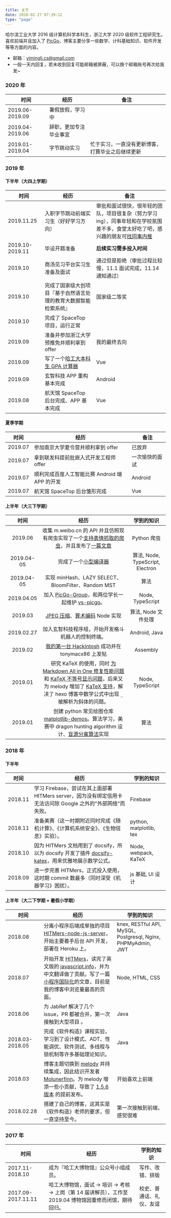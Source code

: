 ```yaml
---
title: 关于
date: 2018-02-27 07:39:12
type: "page"
---
```


哈尔滨工业大学 2016 级计算机科学本科生，浙江大学 2020 级软件工程研究生。喜欢前端并且加入了 [PicGo](https://github.com/PicGo)，博客主要分享一些数学、计科基础知识、软件开发等等方面的内容。

- 邮箱：[yimingli.cs@gmail.com](mailto:yimingli.cs@gmail.com)
- 一般一天内回复，若未收到回复可能邮箱被屏蔽，可以换个邮箱账号再次给我发~

### 2020 年

|时间|经历|备注|
|---|----|---------|
|2019.06-2019.09|暑假放假，学习中||
|2019.04-2019.06|辞职，更加专注毕业事宜||
|2019.01-2019.04|字节跳动实习|忙于实习，一直没有更新博客，打算毕业之后继续更新|

### 2019 年

#### 下半年（大四上学期）

|时间|经历|备注|
|---|----|---------|
|2019.11.25|入职字节跳动前端实习生（好好学习方向）|审批和面试很快，很年轻的团队，项目很复杂（努力学习ing），同事年轻和在学校氛围差不多，食堂太好吃了吧，感兴趣的朋友可[找同事内推](mailto:libaixiang@bytedance.com)|
|2019.10-2019.11|毕设开题准备|**后续实习需多投入时间**|
|2019.10|商汤见习平台实习生准备及面试|通过但是拒绝（审批过程比较慢，11.1 面试完成，11.14 通知通过）|
|2019.10|完成了国家级大创项目『基于自然语言处理的教育大数据智能检索系统』|国家级二等奖|
|2019.10|完成了 SpaceTop 项目，运行正常||
|2019.09|准备并参加浙江大学预推免并顺利拿到 offer|我的最终去向|
|2019.09|写了一个[哈工大本科生 GPA 计算器](https://github.com/upupming/hit-gpa)|Vue|
|2019.09|玄智科技 APP 重构基本完成|Android|
|2019.08|航天馆 SpaceTop 后台完成、APP 基本完成|Vue|

#### 夏季学期

|时间|经历|备注|
|---|----|---------|
|2019.07|参加南京大学夏令营并顺利拿到 offer|已放弃|
|2019.07|拿到联发科提前批嵌入式开发工程师 offer|一次愉快的面试|
|2019.07|顺利完成百度人工智能比赛 Android 端 APP 的开发|Android|
|2019.07|航天馆 SpaceTop 后台雏形完成|Vue|

#### 上半年（大三下学期）

|    时间    |                                                                                                                                                                        经历                                                                                                                                                                         |            学到的知识            |
| :--------: | :-------------------------------------------------------------------------------------------------------------------------------------------------------------------------------------------------------------------------------------------------------------------------------------------------------------------------------------------------: | :------------------------------: |
|2019.06|收集 m.weibo.cn 的 API 并且仿照现有爬虫实现了一个[支持表情抓取的爬虫](https://github.com/upupming/weiboAPI)，并且发布了[一篇文章](https://upupming.site/2019/06/17/weibo-emoji-dataset)|Python 爬虫|
| 2019.04-05 |                                                                                                                                            完成了一个[小型编译器](https://github.com/upupming/compiler)                                                                                                                                             | 算法, Node, TypeScript, Electron |
| 2019.04-05 |                                                                                                                                                 实现 minHash、LAZY SELECT、BloomFilter、Random MST                                                                                                                                                  |               算法               |
| 2019.04.05 |                                                                                                                  加入 [PicGo-Group](https://github.com/PicGo)，和两位学长一起维护 [vs-picgo](https://github.com/PicGo/vs-picgo)。                                                                                                                   |         Node, TypeScript         |
|  2019.03   |                                                                                                            [JPEG 压缩](https://github.com/upupming/jpeg-compressor)、[算术编码](https://github.com/upupming/arithmetic-coding) Node 实现                                                                                                            |       算法, Node 文件处理        |
| 2019.02.27 |                                                                                                                                                 加入玄智科技程序组，开始开发格斗机器人的控制终端。                                                                                                                                                  |          Android, Java           |
|  2019.02   |                                                                                                                          [我的第一台 Hackintosh](https://github.com/upupming/Lenovo-G50-80-Clover) 成功并在 tonymacx86 上发帖                                                                                                                           |             Assembly             |
|  2019.01   | 研究 KaTeX 的使用，同时 [为 Markdown All in One 修复性能问题](https://github.com/yzhang-gh/vscode-markdown/pull/360) 和 [KaTeX 不等号显示问题](https://github.com/yzhang-gh/vscode-markdown/pull/356)，后来又为 melody 增加了 [KaTeX 支持](https://upupming.site/2018/10/18/katex-test/)，解决了 hexo 博客中数学公式中出现 `_` 被解析为斜体的问题。 |         Node, TypeScript         |
|  2019.01   |                                                                       创建 python 常见绘图仓库 [matplotlib-demos](https://github.com/upupming/matplotlib-demos)。算法学习，美赛中 dragon hunting algorithm 设计、[盲源分离算法](https://github.com/upupming/Cluster-BSS)实现                                                                        |               算法               |

### 2018 年

#### 下半年

| 时间    | 经历                                                                                                                                            | 学到的知识              |
| ------- | ----------------------------------------------------------------------------------------------------------------------------------------------- | ----------------------- |
| 2018.11 | 学习 Firebase，尝试在其上面部署 HITMers server，因为没有绑定信用卡无法访问除 Google 之外的"外部网络"而失败。                                    | Firebase                |
| 2018.11 | 准备美赛（这一时期附近同时完成《随机计算》、《计算机系统安全》、《生物信息》实验）。                                                            | python, matplotlib, tex |
| 2018.10 | 因为 HITMers 文档用到了 docsify，所以为 docsify 开发了插件 [docsify-katex](https://github.com/upupming/docsify-katex)，用来优雅地展示数学公式。 | Node, webpack, KaTeX    |
| 2018.09 | 进一步完善 HITMers，正式投入使用，这时期 commit 数最多（同时深受《机器学习》困扰）。                                                            | js 基础, UI 设计        |

#### 上半年（大二下学期 + 暑假小学期）

| 时间            | 经历                                                                                                                                                                                                                                                                                             | 学到的知识                                                   |
| --------------- | ------------------------------------------------------------------------------------------------------------------------------------------------------------------------------------------------------------------------------------------------------------------------------------------------ | ------------------------------------------------------------ |
| 2018.08         | 分离小程序后端成单独的项目 [HITMers-node-js-server](https://github.com/upupming/HITMers-node-js-server)，开始主要着手后台 API 开发，部署在 Heroku 上。                                                                                                                                           | knex, RESTful API, MySQL, Postgresql, Nginx, PHPMyAdmin, JWT |
| 2018.07         | 开始开发 [HITMers](https://github.com/upupming/HITMers)，读完了英文版的 [javascript.info](https://github.com/javascript-tutorial/en.javascript.info)，并为中文翻译做了贡献。写了一篇[小程序国际化](https://upupming.site/2018/07/23/mini-program-i18n)的文章，目前是我的博客中浏览量最高的页面。 | Node, HTML, CSS                                              |
| 2018.06         | 为 JabRef 解决了几个 issue，PR 都被合并，第一次接触到大型项目   。                                                                                                                                                                                                                               | Java                                                         |
| 2018.03-2018.05 | 完成《软件构造》课程实验，学习到了设计模式、ADT、性能调优、软件测试、多线程与锁机制等许多基础理论知识。                                                                                                                                                                                          | Java                                                         |
| 2018.03         | 博客主题切换到 [melody](https://github.com/Molunerfinn/hexo-theme-melody) 并持续集成，因此结识开发者 [Molunerfinn](https://github.com/Molunerfinn)。为 melody 增添一些小贡献，导致了 [1.5.6 版本](https://github.com/Molunerfinn/hexo-theme-melody/releases/tag/v1.5.6) 的提前发布。             | 开始喜欢上前端                                               |
| 2018.02.28      | 搭建了自己的博客，这其实是《软件构造》老师的要求，但一直坚持至今。                                                                                                                                                                                                                               | 第一次接触到前端，感觉很难                                   |

### 2017 年

| 时间               | 经历                                                                                                        | 学到的知识               |
| ------------------ | ----------------------------------------------------------------------------------------------------------- | ------------------------ |
| 2017.11-2018.10    | 成为『哈工大博物馆』公众号小组成员。                                                                        | 写作、改错、排版         |
| 2017.09-2017.11.11 | 哈工大博物馆，面试 -> 培训 -> 考核 -> 上岗（第 14 届讲解员），工作至 2019.04 博物馆因重修而闭馆，期待回归。 | 校史、普通话、礼仪、友谊 |